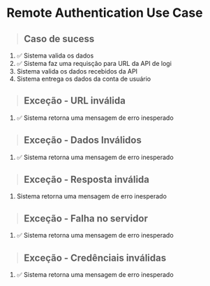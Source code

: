 # Remote Authentication Use Case

> ## Caso de sucess

1. ✅ Sistema valida os dados
2. ✅ Sistema faz uma requisção para URL da API de logi
3. Sistema valida os dados recebidos da API
4. Sistema entrega os dados da conta de usuário

> ## Exceção - URL inválida

1. ✅ Sistema retorna uma mensagem de erro inesperado

> ## Exceção - Dados Inválidos

1. ✅ Sistema retorna uma mensagem de erro inesperado

> ## Exceção - Resposta inválida

1. Sistema retorna uma mensagem de erro inesperado

> ## Exceção - Falha no servidor

1. ✅ Sistema retorna uma mensagem de erro inesperado

> ## Exceção - Credênciais inválidas

1. ✅ Sistema retorna uma mensagem de erro inesperado
